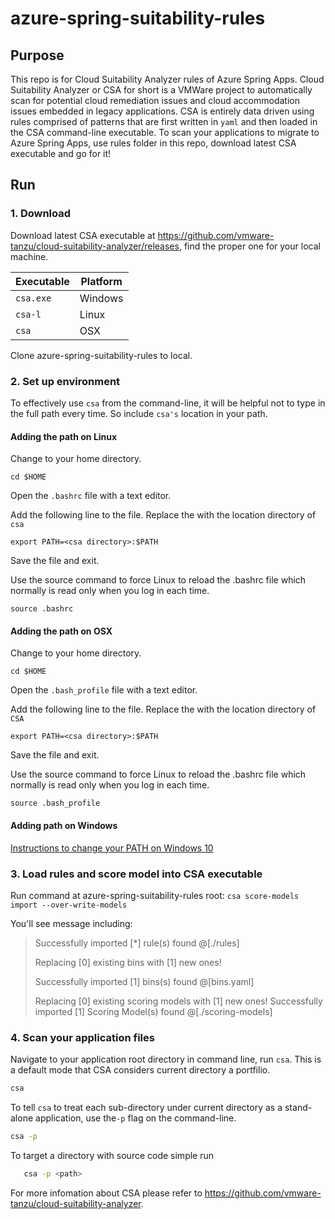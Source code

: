 # azure-spring-suitability-rules

## Purpose
This repo is for Cloud Suitability Analyzer rules of Azure Spring Apps. Cloud Suitability Analyzer or CSA for short is a VMWare project to automatically scan for potential cloud remediation issues and cloud accommodation issues embedded in legacy applications.  CSA is entirely data driven using rules comprised of patterns that are first written in `yaml` and then loaded in the CSA command-line executable. To scan your applications to migrate to Azure Spring Apps, use rules folder in this repo, download latest CSA executable and go for it!

## Run

### 1. Download
Download latest CSA executable at https://github.com/vmware-tanzu/cloud-suitability-analyzer/releases, find the proper one for your local machine.

| Executable | Platform |
| ---------- | -------- |
| `csa.exe`  | Windows  |
| `csa-l`    | Linux    |
| `csa`      | OSX      |

Clone azure-spring-suitability-rules to local.

### 2. Set up environment

To effectively use `csa` from the command-line, it will be helpful not to type in the full path every time. So include `csa's` location in your path.

#### Adding the path on Linux

Change to your home directory.

`cd $HOME`

Open the `.bashrc` file with a text editor.

Add the following line to the file. Replace the <csa directory> with the location directory of `csa`

`export PATH=<csa directory>:$PATH`

Save the file and exit.

Use the source command to force Linux to reload the .bashrc file which normally is read only when you log in each time.

`source .bashrc`

#### Adding the path on OSX

Change to your home directory.

`cd $HOME`

Open the `.bash_profile` file with a text editor.

Add the following line to the file. Replace the <CSA directory> with the location directory of `CSA`

`export PATH=<csa directory>:$PATH`

Save the file and exit.

Use the source command to force Linux to reload the .bashrc file which normally is read only when you log in each time.

`source .bash_profile`

#### Adding path on Windows

[Instructions to change your PATH on Windows 10](https://www.architectryan.com/2018/03/17/add-to-the-path-on-windows-10/)


### 3. Load rules and score model into CSA executable

Run command at azure-spring-suitability-rules root: `csa score-models import --over-write-models`

You'll see message including:
> Successfully imported [*] rule(s) found @[./rules]
> 
> Replacing [0] existing bins with [1] new ones!
> 
> Successfully imported [1] bins(s) found @[bins.yaml]
> 
> Replacing [0] existing scoring models with [1] new ones!
> Successfully imported [1] Scoring Model(s) found @[./scoring-models]

### 4. Scan your application files

Navigate to your application root directory in command line, run `csa`. This is a default mode that CSA considers current directory a portfilio. 

```bash
csa
```

To tell `csa` to treat each sub-directory under current directory as a stand-alone application, use the`-p` flag on the command-line.

```bash
csa -p
```

To target a directory with source code simple run

```bash
   csa -p <path>
```

For more infomation about CSA  please refer to https://github.com/vmware-tanzu/cloud-suitability-analyzer.
